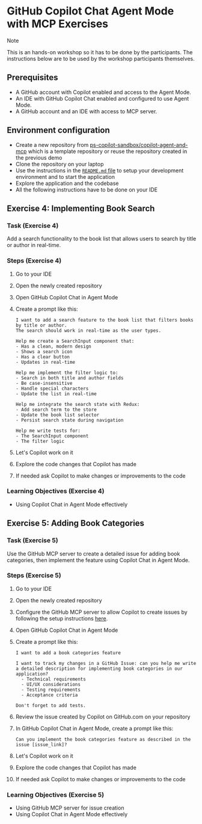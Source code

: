 # GitHub Copilot Chat Agent Mode with MCP Exercises

> [!NOTE]
> This is an hands-on workshop so it has to be done by the participants. The instructions below are to be used by the workshop participants themselves.

## Prerequisites

- A GitHub account with Copilot enabled and access to the Agent Mode.
- An IDE with GitHub Copilot Chat enabled and configured to use Agent Mode.
- A GitHub account and an IDE with access to MCP server.

## Environment configuration

- Create a new repository from [ps-copilot-sandbox/copilot-agent-and-mcp](https://github.com/ps-copilot-sandbox/copilot-agent-and-mcp) which is a template repository or reuse the repository created in the previous demo
- Clone the repository on your laptop
- Use the instructions in the [`README.md` file](/README.md) to setup your development environment and to start the application
- Explore the application and the codebase
- All the following instructions have to be done on your IDE

## Exercise 4: Implementing Book Search

### Task (Exercise 4)

Add a search functionality to the book list that allows users to search by title or author in real-time.

### Steps (Exercise 4)

1. Go to your IDE
2. Open the newly created repository
3. Open GitHub Copilot Chat in Agent Mode

4. Create a prompt like this:
   ```prompt
   I want to add a search feature to the book list that filters books by title or author.
   The search should work in real-time as the user types.

   Help me create a SearchInput component that:
   - Has a clean, modern design
   - Shows a search icon
   - Has a clear button
   - Updates in real-time

   Help me implement the filter logic to:
   - Search in both title and author fields
   - Be case-insensitive
   - Handle special characters
   - Update the list in real-time

   Help me integrate the search state with Redux:
   - Add search term to the store
   - Update the book list selector
   - Persist search state during navigation

   Help me write tests for:
   - The SearchInput component
   - The filter logic
   ```
5. Let's Copilot work on it
6. Explore the code changes that Copilot has made
7. If needed ask Copilot to make changes or improvements to the code

### Learning Objectives (Exercise 4)

- Using Copilot Chat in Agent Mode effectively

## Exercise 5: Adding Book Categories

### Task (Exercise 5)

Use the GitHub MCP server to create a detailed issue for adding book categories, then implement the feature using Copilot Chat in Agent Mode.

### Steps (Exercise 5)

1. Go to your IDE

2. Open the newly created repository

2. Configure the GitHub MCP server to allow Copilot to create issues by following the setup instructions [here](https://github.com/github/github-mcp-server?tab=readme-ov-file#usage-with-vs-code).

3. Open GitHub Copilot Chat in Agent Mode

4. Create a prompt like this:
   ```prompt
   I want to add a book categories feature

   I want to track my changes in a GitHub Issue: can you help me write a detailed description for implementing book categories in our application?
     - Technical requirements
     - UI/UX considerations
     - Testing requirements
     - Acceptance criteria

   Don't forget to add tests.
   ```
5. Review the issue created by Copilot on GitHub.com on your repository
6. In GitHub Copilot Chat in Agent Mode, create a prompt like this:
   ```prompt
   Can you implement the book categories feature as described in the issue [issue_link]?
   ```
7. Let's Copilot work on it
8. Explore the code changes that Copilot has made
9. If needed ask Copilot to make changes or improvements to the code

### Learning Objectives (Exercise 5)

- Using GitHub MCP server for issue creation
- Using Copilot Chat in Agent Mode effectively